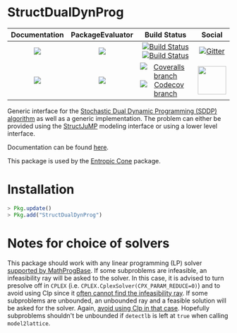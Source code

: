 # StructDualDynProg

| **Documentation** | **PackageEvaluator** | **Build Status** | **Social** |
|:-----------------:|:--------------------:|:----------------:|:----------:|
| [![][docs-stable-img]][docs-stable-url] | [![][pkg-0.5-img]][pkg-0.5-url] | [![Build Status][build-img]][build-url] [![Build Status][winbuild-img]][winbuild-url] | [![Gitter][gitter-img]][gitter-url] |
| [![][docs-latest-img]][docs-latest-url] | [![][pkg-0.6-img]][pkg-0.6-url] | [![Coveralls branch][coveralls-img]][coveralls-url] [![Codecov branch][codecov-img]][codecov-url] | [<img src="https://upload.wikimedia.org/wikipedia/en/a/af/Discourse_logo.png" width="64">][discourse-url] |

Generic interface for the [Stochastic Dual Dynamic Programming (SDDP) algorithm](http://www.optimization-online.org/DB_FILE/2009/12/2509.pdf) as well as a generic implementation.
The problem can either be provided using the [StructJuMP](https://github.com/joehuchette/StructJuMP.jl) modeling interface or using a lower level interface.

Documentation can be found [here][docs-stable-url].

This package is used by the [Entropic Cone](https://github.com/blegat/EntropicCone.jl) package.

# Installation

```julia
> Pkg.update()
> Pkg.add("StructDualDynProg")
```

# Notes for choice of solvers
This package should work with any linear programming (LP) solver [supported by MathProgBase](http://www.juliaopt.org/).
If some subproblems are infeasible, an infeasibility ray will be asked to the solver. In this case, it is advised to turn presolve off in `CPLEX` (i.e. `CPLEX.CplexSolver(CPX_PARAM_REDUCE=0)`) and to avoid using Clp since it [often cannot find the infeasibility ray](https://projects.coin-or.org/Clp/ticket/79).
If some subproblems are unbounded, an unbounded ray and a feasible solution will be asked for the solver. Again, [avoid using Clp in that case](https://projects.coin-or.org/Clp/ticket/82). Hopefully subproblems shouldn't be unbounded if `detectlb` is left at `true` when calling `model2lattice`.

[docs-stable-img]: https://img.shields.io/badge/docs-stable-blue.svg
[docs-latest-img]: https://img.shields.io/badge/docs-latest-blue.svg
[docs-stable-url]: https://blegat.github.io/StructDualDynProg.jl/stable
[docs-latest-url]: https://blegat.github.io/StructDualDynProg.jl/latest

[pkg-0.5-img]: http://pkg.julialang.org/badges/StructDualDynProg_0.5.svg
[pkg-0.5-url]: http://pkg.julialang.org/?pkg=StructDualDynProg
[pkg-0.6-img]: http://pkg.julialang.org/badges/StructDualDynProg_0.6.svg
[pkg-0.6-url]: http://pkg.julialang.org/?pkg=StructDualDynProg

[build-img]: https://travis-ci.org/blegat/StructDualDynProg.jl.svg?branch=master
[build-url]: https://travis-ci.org/blegat/StructDualDynProg.jl
[winbuild-img]: https://ci.appveyor.com/api/projects/status/3lh9e6tujojgodar/branch/master?svg=true
[winbuild-url]: https://ci.appveyor.com/project/blegat/structdualdynprog-jl/branch/master
[coveralls-img]: https://coveralls.io/repos/github/blegat/StructDualDynProg.jl/badge.svg
[coveralls-url]: https://coveralls.io/github/blegat/StructDualDynProg.jl
[codecov-img]: https://codecov.io/gh/blegat/StructDualDynProg.jl/branch/master/graph/badge.svg
[codecov-url]: https://codecov.io/gh/blegat/StructDualDynProg.jl

[gitter-url]: https://gitter.im/JuliaOpt/StructDualDynProg.jl
[gitter-img]: https://badges.gitter.im/JuliaOpt/StructDualDynProg.jl.svg
[discourse-url]: https://discourse.julialang.org/c/domain/opt

